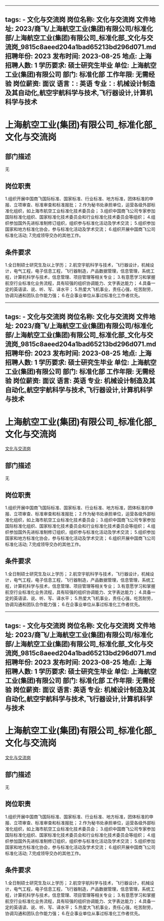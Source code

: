 
---
tags:
    - 文化与交流岗
岗位名称: 文化与交流岗
文件地址: 2023/商飞/上海航空工业(集团)有限公司/标准化部/上海航空工业(集团)有限公司_标准化部_文化与交流岗_9815c8aeed204a1bad65213bd296d071.md
招聘年份: 2023
发布时间: 2023-08-25
地点: 上海
招聘人数: 1
学历要求: 硕士研究生毕业
单位: 上海航空工业(集团)有限公司
部门: 标准化部
工作年限: 无需经验
岗位薪资: 面议
语言：: 英语
专业：: 机械设计制造及其自动化,航空宇航科学与技术,飞行器设计,计算机科学与技术
---

# 上海航空工业(集团)有限公司_标准化部_文化与交流岗

## 部门描述

无

## 岗位职责

1.组织开展中国商飞国际标准、国家标准、行业标准、地方标准，团体标准的申报、立项审查、标准审查和标准报批；
 2.作为秘书处承担单位，运营各级外部标准化组织，如上海市航空工业标准化技术委员会；
 3.组织中国商飞公司专家参加国际标准化组织、国家标准化技术委员会和行业标准化技术委员会等组织；
 4.组织参加国外先进标准制修订组织，组织参与标准化活动及学术交流；
 5.组织参加国家和地方标准化协会，参与标准化活动及学术交流；
 6.组织开展中国商飞公司标准化活动; 7.完成领导交办的其他工作。

 ## 条件要求

1.全日制硕士研究生及以上学历；
 2.航空宇航科学与技术，飞行器设计，机械设计，电气工程，电子信息工程，飞行器制造，产品数据管理，信息管理，系统工程，计算机科学与技术，信息管理、项目管理等相关专业；
 3.有意愿学习和掌握航空行业标准化业务流程，具有较强的组织协调能力、文字表达能力；
 4.具备一定的英语读、说、听、写、译水平；
 5.热爱大飞机事业，责任心强，吃苦耐劳，协调沟通和团队合作能力强；
 6.在企事业单位从事过标准化工作者优先。

---
tags:
    - 文化与交流岗
岗位名称: 文化与交流岗
文件地址: 2023/商飞/上海航空工业(集团)有限公司/标准化部/上海航空工业(集团)有限公司_标准化部_文化与交流岗_9815c8aeed204a1bad65213bd296d071.md
招聘年份: 2023
发布时间: 2023-08-25
地点: 上海
招聘人数: 1
学历要求: 硕士研究生毕业
单位: 上海航空工业(集团)有限公司
部门: 标准化部
工作年限: 无需经验
岗位薪资: 面议
语言: 英语
专业: 机械设计制造及其自动化,航空宇航科学与技术,飞行器设计,计算机科学与技术
---

# 上海航空工业(集团)有限公司_标准化部_文化与交流岗

[文化与交流岗](http://zhaopin.comac.cc/zp/ct/out/position/positionDetail?planid=9815c8aeed204a1bad65213bd296d071)

## 部门描述

无

## 岗位职责

1.组织开展中国商飞国际标准、国家标准、行业标准、地方标准，团体标准的申报、立项审查、标准审查和标准报批；
 2.作为秘书处承担单位，运营各级外部标准化组织，如上海市航空工业标准化技术委员会；
 3.组织中国商飞公司专家参加国际标准化组织、国家标准化技术委员会和行业标准化技术委员会等组织；
 4.组织参加国外先进标准制修订组织，组织参与标准化活动及学术交流；
 5.组织参加国家和地方标准化协会，参与标准化活动及学术交流；
 6.组织开展中国商飞公司标准化活动; 7.完成领导交办的其他工作。

 ## 条件要求

1.全日制硕士研究生及以上学历；
 2.航空宇航科学与技术，飞行器设计，机械设计，电气工程，电子信息工程，飞行器制造，产品数据管理，信息管理，系统工程，计算机科学与技术，信息管理、项目管理等相关专业；
 3.有意愿学习和掌握航空行业标准化业务流程，具有较强的组织协调能力、文字表达能力；
 4.具备一定的英语读、说、听、写、译水平；
 5.热爱大飞机事业，责任心强，吃苦耐劳，协调沟通和团队合作能力强；
 6.在企事业单位从事过标准化工作者优先。

---
tags:
    - 文化与交流岗
岗位名称: 文化与交流岗
文件地址: 2023/商飞/上海航空工业(集团)有限公司/标准化部/上海航空工业(集团)有限公司_标准化部_文化与交流岗_9815c8aeed204a1bad65213bd296d071.md
招聘年份: 2023
发布时间: 2023-08-25
地点: 上海
招聘人数: 1
学历要求: 硕士研究生毕业
单位: 上海航空工业(集团)有限公司
部门: 标准化部
工作年限: 无需经验
岗位薪资: 面议
语言: 英语
专业: 机械设计制造及其自动化,航空宇航科学与技术,飞行器设计,计算机科学与技术
---

# 上海航空工业(集团)有限公司_标准化部_文化与交流岗

[文化与交流岗](http://zhaopin.comac.cc/zp/ct/out/position/positionDetail?planid=9815c8aeed204a1bad65213bd296d071)


## 部门描述

无

## 岗位职责

1.组织开展中国商飞国际标准、国家标准、行业标准、地方标准，团体标准的申报、立项审查、标准审查和标准报批；
 2.作为秘书处承担单位，运营各级外部标准化组织，如上海市航空工业标准化技术委员会；
 3.组织中国商飞公司专家参加国际标准化组织、国家标准化技术委员会和行业标准化技术委员会等组织；
 4.组织参加国外先进标准制修订组织，组织参与标准化活动及学术交流；
 5.组织参加国家和地方标准化协会，参与标准化活动及学术交流；
 6.组织开展中国商飞公司标准化活动; 7.完成领导交办的其他工作。

 ## 条件要求

1.全日制硕士研究生及以上学历；
 2.航空宇航科学与技术，飞行器设计，机械设计，电气工程，电子信息工程，飞行器制造，产品数据管理，信息管理，系统工程，计算机科学与技术，信息管理、项目管理等相关专业；
 3.有意愿学习和掌握航空行业标准化业务流程，具有较强的组织协调能力、文字表达能力；
 4.具备一定的英语读、说、听、写、译水平；
 5.热爱大飞机事业，责任心强，吃苦耐劳，协调沟通和团队合作能力强；
 6.在企事业单位从事过标准化工作者优先。
